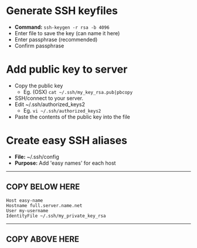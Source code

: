 # Generate SSH keyfiles
* **Command:** `ssh-keygen -r rsa -b 4096`
* Enter file to save the key (can name it here)
* Enter passphrase (recommended)
* Confirm passphrase

# Add public key to server
* Copy the public key
  * Eg. (OSX) `cat ~/.ssh/my_key_rsa.pub|pbcopy`
* SSH/connect to your server.
* Edit ~/.ssh/authorized_keys2
  * Eg. `vi ~/.ssh/authorized_keys2`
* Paste the contents of the public key into the file

# Create easy SSH aliases
* **File:** ~/.ssh/config
* **Purpose:** Add 'easy names' for each host
------------------
COPY BELOW HERE
------------------
    Host easy-name
    Hostname full.server.name.net
    User my-username
    IdentityFile ~/.ssh/my_private_key_rsa
------------------
COPY ABOVE HERE
------------------